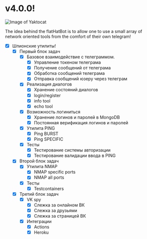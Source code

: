 # v4.0.0!
![Image of Yaktocat](https://media.discordapp.net/attachments/665150642700156951/763855369645850625/sombrero-02.png)

The idea behind the flatHatBot is to allow one to use a small array of network oriented tools from the comfort of their own telegram!

- [x] Шпионские утилиты!
    - [x] Первый блок задач
        - [x] Базовое взаимодействие с телеграммом.
            - [x] Управление токеном телеграма
            - [x] Получение сообщений от телеграма
            - [x] Обработка сообщений телеграма
            - [x] Отправка сообщений юзеру через телеграм
        - [x] Реализация диалогов
            - [x] Хранение состояний диалогов
            - [x] login/register
            - [x] info tool
            - [x] echo tool
        - [x] Возможность логиниться
            - [x] Хранение логинов и паролей в MongoDB
            - [x] Постоянная верификация логинов и паролей
        - [x] Утилита PING
            - [x] Ping BURST
            - [x] Ping SPECIFIC
        - [x] Тесты
            - [x] Тестирование системы авторизации
            - [x] Тестирование валидации ввода в PING
    - [x] Второй блок задач
        - [x] Утилита NMAP
            - [X] NMAP specific ports
            - [X] NMAP all ports
        - [X] Тесты
            - [X] Testcontainers
    - [x] Третий блок задач
        - [X] VK spy
            - [x] Слежка за онлайном ВК
            - [x] Слежка за друзьями
            - [x] Слежка за страницей ВК
        - [X] Интеграции
            - [X] Actions
            - [X] Heroku
